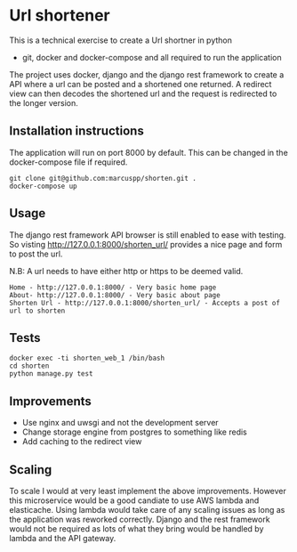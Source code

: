# Url shortener

This is a technical exercise to create a Url shortner in python

- git, docker and docker-compose and all required to run the application

The project uses docker, django and the django rest framework to create a API where a url can be posted and a shortened one returned.
A redirect view can then decodes the shortened url and the request is redirected to the longer version.

## Installation instructions

The application will run on port 8000 by default. This can be changed in the docker-compose file if required. 

```
git clone git@github.com:marcuspp/shorten.git .
docker-compose up
```

## Usage

The django rest framework API browser is still enabled to ease with testing. So visting http://127.0.0.1:8000/shorten_url/ provides a nice page and form to post the url. 

N.B: A url needs to have either http or https to be deemed valid.

```
Home - http://127.0.0.1:8000/ - Very basic home page
About- http://127.0.0.1:8000/ - Very basic about page
Shorten Url - http://127.0.0.1:8000/shorten_url/ - Accepts a post of url to shorten
```

## Tests

```
docker exec -ti shorten_web_1 /bin/bash
cd shorten
python manage.py test
```



## Improvements
- Use nginx and uwsgi and not the development server
- Change storage engine from postgres to something like redis
- Add caching to the redirect view

## Scaling
To scale I would at very least implement the above improvements. However this microservice would be a good candiate to use AWS lambda and elasticache. Using lambda would take care of any scaling issues as long as the application was reworked correctly. Django and the rest framework would not be required as lots of what they bring would be handled by lambda and the API gateway.
